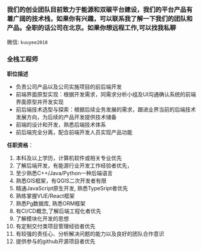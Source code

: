 ### 我们的创业团队目前致力于能源和双碳平台建设，我们的平台产品有着广阔的技术栈，如果你有兴趣，可以联系我了解一下我们的团队和产品。全职的话公司在北京。如果你想远程工作,可以找我私聊

微信: `kuuyee2018`

### 全栈工程师

**职位描述**
- 负责公司产品以及公司实施项目的前后端开发
- 前端界面原型实现：根据开发需求，同需求分析小组及UI沟通确认系统的前端界面原型并开发实现
- 前后端技术选型与探索：根据后续业务发展的需求，跟进业界当前的后端技术发展方向，为后续的产品开发提供技术储备
- 前端的设计和开发，熟悉后端技术体系
- 前后端完全分离，配合前端开发人员实现产品功能

**任职资格**：
1. 本科及以上学历，计算机软件或相关专业优先
2. 了解后端开发，有能源行业开发工作经验者优先，
3. 至少熟悉C++/Java/Python一种后端语言
4. 熟悉GIS框架，有QGIS二次开发者有限
5. 精通JavaScript原生开发, 熟悉TypeSript者优先
6. 熟练掌握VUE/React框架
7. 熟悉Pg数据库, 熟悉ORM框架
8. 有CI/CD概念,了解后端工程化者优先
9. 了解模块化开发的思想
10. 有定制交付类项目管理经验者优先
11. 有较强的责任心、分析解决问题的能力以及良好的团队合作意识
12. 提供参与的github开源项目者优先
